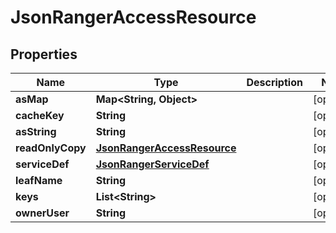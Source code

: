 
# JsonRangerAccessResource

## Properties
Name | Type | Description | Notes
------------ | ------------- | ------------- | -------------
**asMap** | **Map&lt;String, Object&gt;** |  |  [optional]
**cacheKey** | **String** |  |  [optional]
**asString** | **String** |  |  [optional]
**readOnlyCopy** | [**JsonRangerAccessResource**](JsonRangerAccessResource.md) |  |  [optional]
**serviceDef** | [**JsonRangerServiceDef**](JsonRangerServiceDef.md) |  |  [optional]
**leafName** | **String** |  |  [optional]
**keys** | **List&lt;String&gt;** |  |  [optional]
**ownerUser** | **String** |  |  [optional]



